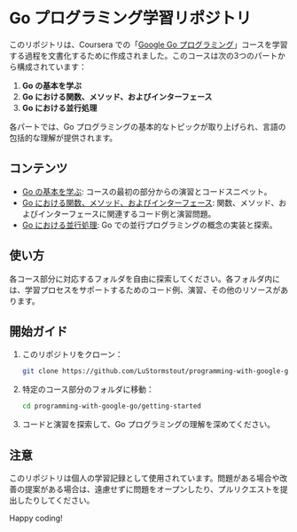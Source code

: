 # Go プログラミング学習リポジトリ

このリポジトリは、Coursera での「[Google Go プログラミング](https://www.coursera.org/specializations/google-golang)」コースを学習する過程を文書化するために作成されました。このコースは次の3つのパートから構成されています：

1. **Go の基本を学ぶ**
2. **Go における関数、メソッド、およびインターフェース**
3. **Go における並行処理**

各パートでは、Go プログラミングの基本的なトピックが取り上げられ、言語の包括的な理解が提供されます。

## コンテンツ

- [Go の基本を学ぶ](/getting-started): コースの最初の部分からの演習とコードスニペット。
- [Go における関数、メソッド、およびインターフェース](/functions-methods-interfaces): 関数、メソッド、およびインターフェースに関連するコード例と演習問題。
- [Go における並行処理](/concurrency): Go での並行プログラミングの概念の実装と探索。

## 使い方

各コース部分に対応するフォルダを自由に探索してください。各フォルダ内には、学習プロセスをサポートするためのコード例、演習、その他のリソースがあります。

## 開始ガイド

1. このリポジトリをクローン：

   ```bash
   git clone https://github.com/LuStormstout/programming-with-google-go.git
   ```

2. 特定のコース部分のフォルダに移動：

   ```bash
   cd programming-with-google-go/getting-started
   ```

3. コードと演習を探索して、Go プログラミングの理解を深めてください。

## 注意

このリポジトリは個人の学習記録として使用されています。問題がある場合や改善の提案がある場合は、遠慮せずに問題をオープンしたり、プルリクエストを提出したりしてください。

Happy coding!
